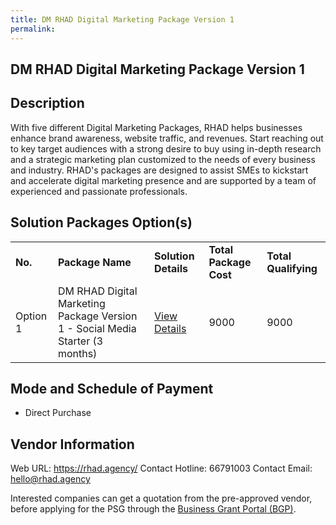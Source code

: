 ```yaml
---
title: DM RHAD Digital Marketing Package Version 1
permalink: 
---
```


## DM RHAD Digital Marketing Package Version 1

## Description

With five different Digital Marketing Packages, RHAD helps businesses enhance brand awareness, website traffic, and revenues. Start reaching out to key target audiences with a strong desire to buy using in-depth research and a strategic marketing plan customized to the needs of every business and industry. RHAD's packages are designed to assist SMEs to kickstart and accelerate digital marketing presence and are supported by a team of experienced and passionate professionals.

## Solution Packages Option(s)

<table>
<tr>
<td><b>No.</b></td>
<td><b>Package Name</b></td>
<td><b>Solution Details</b></td>
<td><b>Total Package Cost</b></td>
<td><b>Total Qualifying</b></td>
</tr>
<tr>
<td>Option 1</td>
<td>DM RHAD Digital Marketing Package Version 1 - Social Media Starter (3 months)</td>
<td><a href='https://www.gobusiness.gov.sg/images/psg/RHAD_20210360_Desensitised_Annex_3_Part_56.pdf'>View Details</a></td>
<td>9000</td>
<td>9000</td>
</tr>
</table>

## Mode and Schedule of Payment

 - Direct Purchase

## Vendor Information

 Web URL: https://rhad.agency/ 
Contact Hotline: 66791003 
Contact Email: hello@rhad.agency 


Interested companies can get a quotation from the pre-approved vendor, before applying for the PSG through the <a href='https://www.businessgrants.gov.sg/'>Business Grant Portal (BGP)</a>.
